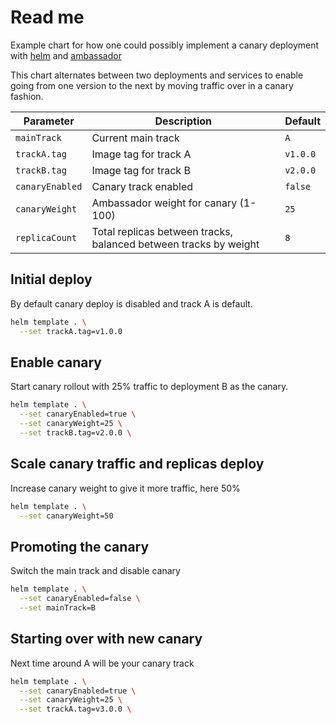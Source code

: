 # Read me
Example chart for how one could possibly implement a canary deployment with [helm](https://helm.sh) and [ambassador](https://getambassador.io)

This chart alternates between two deployments and services to enable going from one version to the next by moving traffic over in a canary fashion.


| Parameter                       | Description                                | Default                                                    |
| ------------------------------- | ------------------------------------------ | ---------------------------------------------------------- |
| `mainTrack` | Current main track | `A`
| `trackA.tag` | Image tag for track A | `v1.0.0`
| `trackB.tag` | Image tag for track B | `v2.0.0`
| `canaryEnabled` | Canary track enabled | `false`
| `canaryWeight` | Ambassador weight for canary (1-100) | `25`
| `replicaCount` | Total replicas between tracks, balanced between tracks by weight | `8`



## Initial deploy
By default canary deploy is disabled and track A is default.
```sh
helm template . \
  --set trackA.tag=v1.0.0
```

## Enable canary
Start canary rollout with 25% traffic to deployment B as the canary.
```sh
helm template . \
  --set canaryEnabled=true \
  --set canaryWeight=25 \
  --set trackB.tag=v2.0.0 \
```

## Scale canary traffic and replicas deploy
Increase canary weight to give it more traffic, here 50%
```sh
helm template . \
  --set canaryWeight=50
```

## Promoting the canary
Switch the main track and disable canary
```sh
helm template . \
  --set canaryEnabled=false \
  --set mainTrack=B
```

## Starting over with new canary
Next time around A will be your canary track
```sh
helm template . \
  --set canaryEnabled=true \
  --set canaryWeight=25 \
  --set trackA.tag=v3.0.0 \
```
